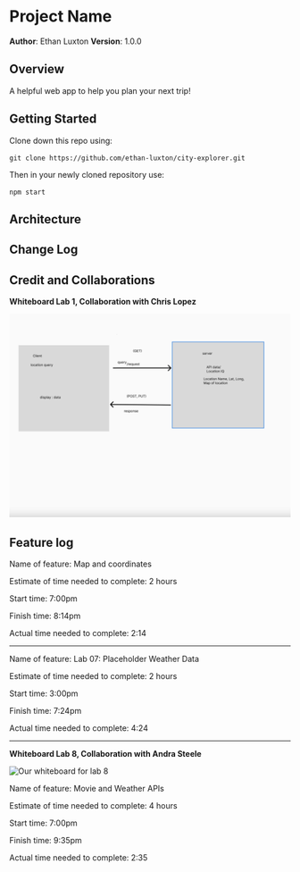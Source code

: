 # Project Name

**Author**: Ethan Luxton
**Version**: 1.0.0 

## Overview
A helpful web app to help you plan your next trip!

## Getting Started
Clone down this repo using:
```
git clone https://github.com/ethan-luxton/city-explorer.git
```

Then in your newly cloned repository use:
```
npm start
```

## Architecture
<!-- Provide a detailed description of the application design. What technologies (languages, libraries, etc) you're using, and any other relevant design information. -->

## Change Log
<!-- Use this area to document the iterative changes made to your application as each feature is successfully implemented. Use time stamps. Here's an example:

01-01-2001 4:59pm - Application now has a fully-functional express server, with a GET route for the location resource. -->

## Credit and Collaborations

**Whiteboard Lab 1, Collaboration with Chris Lopez**

![Our whiteboard for lab 1](/public/whiteboardlab1.png)

## Feature log

Name of feature: Map and coordinates

Estimate of time needed to complete: 2 hours

Start time: 7:00pm

Finish time: 8:14pm

Actual time needed to complete: 2:14

------------------------------------------------

Name of feature: Lab 07: Placeholder Weather Data

Estimate of time needed to complete: 2 hours

Start time: 3:00pm

Finish time: 7:24pm

Actual time needed to complete: 4:24

----------------------------------------------------
**Whiteboard Lab 8, Collaboration with Andra Steele**

![Our whiteboard for lab 8](/public/whiteboardlab8.png)

Name of feature: Movie and Weather APIs

Estimate of time needed to complete: 4 hours

Start time: 7:00pm

Finish time: 9:35pm

Actual time needed to complete: 2:35